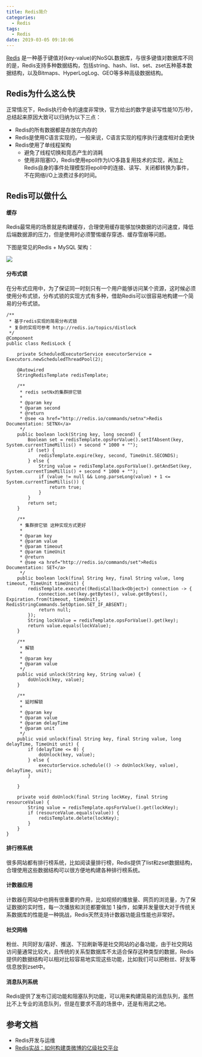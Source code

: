 ```yaml
---
title: Redis简介
categories:
  - Redis
tags:
  - Redis
date: 2019-03-05 09:10:06
---
```


[Redis](https://redis.io/) 是一种基于键值对(key-value)的NoSQL数据库，与很多键值对数据库不同的是，Redis支持多种数据结构，包括string、hash、list、set、zset五种基本数据结构，以及Bitmaps、HyperLogLog、GEO等多种高级数据结构。<!-- more -->


## Redis为什么这么快

正常情况下，Redis执行命令的速度非常快，官方给出的数字是读写性能10万/秒，总结起来原因大致可以归纳为以下三点：

- Redis的所有数据都是存放在内存的
- Redis是使用C语言实现的，一般来说，C语言实现的程序执行速度相对会更快
- Redis使用了单线程架构
  - 避免了线程切换和竞态产生的消耗
  - 使用非阻塞IO，Redis使用epoll作为I/O多路复用技术的实现，再加上Redis自身的事件处理模型将epoll中的连接、读写、关闭都转换为事件，不在网络I/O上浪费过多的时间。

## Redis可以做什么

#### 缓存

Redis最常用的场景就是构建缓存，合理使用缓存能够加快数据的访问速度，降低后端数据源的压力，但是使用时必须警惕缓存穿透、缓存雪崩等问题。

下图是常见的Redis + MySQL 架构：

![](Redis缓存.png)

#### 分布式锁

在分布式应用中，为了保证同一时刻只有一个用户能够访问某个资源，这时候必须使用分布式锁，分布式锁的实现方式有多种，借助Redis可以很容易地构建一个简易的分布式锁。

```
/**
 * 基于redis实现的简易分布式锁
 * 复杂的实现可参考 http://redis.io/topics/distlock
 */
@Component
public class RedisLock {

    private ScheduledExecutorService executorService = Executors.newScheduledThreadPool(2);

    @Autowired
    StringRedisTemplate redisTemplate;

    /**
     * redis setNx的集群排它锁
     *
     * @param key
     * @param second
     * @return
     * @see <a href="http://redis.io/commands/setnx">Redis Documentation: SETNX</a>
     */
    public boolean lock(String key, long second) {
        Boolean set = redisTemplate.opsForValue().setIfAbsent(key, System.currentTimeMillis() + second * 1000 + "");
        if (set) {
            redisTemplate.expire(key, second, TimeUnit.SECONDS);
        } else {
            String value = redisTemplate.opsForValue().getAndSet(key, System.currentTimeMillis() + second * 1000 + "");
            if (value != null && Long.parseLong(value) + 1 <= System.currentTimeMillis()) {
                return true;
            }
        }
        return set;
    }

    /**
     * 集群排它锁 这种实现方式更好
     *
     * @param key
     * @param value
     * @param timeout
     * @param timeUnit
     * @return
     * @see <a href="http://redis.io/commands/set">Redis Documentation: SET</a>
     */
    public boolean lock(final String key, final String value, long timeout, TimeUnit timeUnit) {
        redisTemplate.execute((RedisCallback<Object>) connection -> {
            connection.set(key.getBytes(), value.getBytes(), Expiration.from(timeout, timeUnit), RedisStringCommands.SetOption.SET_IF_ABSENT);
            return null;
        });
        String lockValue = redisTemplate.opsForValue().get(key);
        return value.equals(lockValue);
    }

    /**
     * 解锁
     *
     * @param key
     * @param value
     */
    public void unlock(String key, String value) {
        doUnlock(key, value);
    }

    /**
     * 延时解锁
     *
     * @param key
     * @param value
     * @param delayTime
     * @param unit
     */
    public void unlock(final String key, final String value, long delayTime, TimeUnit unit) {
        if (delayTime <= 0) {
            doUnlock(key, value);
        } else {
            executorService.schedule(() -> doUnlock(key, value), delayTime, unit);
        }

    }

    private void doUnlock(final String lockKey, final String resourceValue) {
        String value = redisTemplate.opsForValue().get(lockKey);
        if (resourceValue.equals(value)) {
            redisTemplate.delete(lockKey);
        }
    }
}
```

#### 排行榜系统

很多网站都有排行榜系统，比如阅读量排行榜，Redis提供了list和zset数据结构，合理使用这些数据结构可以很方便地构建各种排行榜系统。

#### 计数器应用

计数器在网站中也拥有很重要的作用，比如视频的播放量、网页的浏览量，为了保证数据的实时性，每一次播放和浏览都要做加 1 操作，如果并发量很大对于传统关系数据库的性能是一种挑战，Redis天然支持计数器功能且性能也非常好。

#### 社交网络

粉丝、共同好友/喜好、推送、下拉刷新等是社交网站的必备功能，由于社交网站访问量通常比较大，且传统的关系型数据库不太适合保存这种类型的数据，Redis提供的数据结构可以相对比较容易地实现这些功能，比如我们可以把粉丝、好友等信息放到zset中。


#### 消息队列系统

Redis提供了发布订阅功能和阻塞队列功能，可以用来构建简易的消息队列，虽然比不上专业的消息队列，但是在要求不高的场景中，还是有用武之地。


## 参考文档

- Redis开发与运维
- [Redis实战：如何构建类微博的亿级社交平台](http://i.dataguru.cn/article-9284-1.html)
